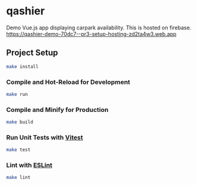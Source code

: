 # qashier

Demo Vue.js app displaying carpark availability.
This is hosted on firebase.
https://qashier-demo-70dc7--pr3-setup-hosting-zd2ta4w3.web.app

## Project Setup

```sh
make install
```

### Compile and Hot-Reload for Development

```sh
make run
```

### Compile and Minify for Production

```sh
make build
```

### Run Unit Tests with [Vitest](https://vitest.dev/)

```sh
make test
```

### Lint with [ESLint](https://eslint.org/)

```sh
make lint
```
